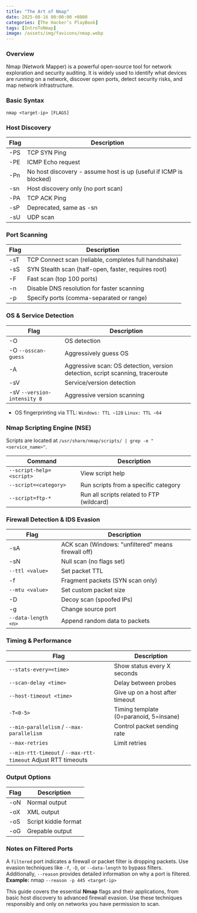 ```yaml
---
title: "The Art of Nmap"
date: 2025-08-16 00:00:00 +0800
categories: [The Hacker’s PlayBook]
tags: [IntroToNmap]
image: /assets/img/favicons/nmap.webp
---
```


### Overview
Nmap (Network Mapper) is a powerful open-source tool for network exploration and security auditing. It is widely used to identify what devices are running on a network, discover open ports, detect security risks, and map network infrastructure.

### Basic Syntax
```shell
nmap <target-ip> [FLAGS]
```

### Host Discovery

| Flag | Description  |
| ---- | -----------  |
|-PS	|TCP SYN Ping |
|-PE	|ICMP Echo request|
|-Pn	|No host discovery - assume host is up (useful if ICMP is blocked)|
|-sn	|Host discovery only (no port scan)|
|-PA	|TCP ACK Ping|
|-sP	|Deprecated, same as -sn|
|-sU	|UDP scan|

### Port Scanning

| Flag | Description  |
| ---- | -----------  |
|-sT	|TCP Connect scan (reliable, completes full handshake)|
|-sS	|SYN Stealth scan (half-open, faster, requires root)|
|-F		|Fast scan (top 100 ports)|
|-n		|Disable DNS resolution for faster scanning|
|-p		|Specify ports (comma-separated or range)|

### OS & Service Detection

| Flag              | Description  |
| ----              | -----------  |
|-O	                |OS detection|
|-O `--osscan-guess`	|Aggressively guess OS|
|-A	                |Aggressive scan: OS detection, version detection, script scanning, traceroute|
|-sV	            |Service/version detection|
|-sV `--version-intensity 8`	|Aggressive version scanning|

- OS fingerprinting via TTL:
`Windows: TTL ~128`
`Linux: TTL ~64`

### Nmap Scripting Engine (NSE)
Scripts are located at `/usr/share/nmap/scripts/ | grep -e "<service_name>"`.

| Command           | Description  |
| ----              | -----------  |
|`--script-help=<script>`	|View script help|
|`--script=<category>`	|Run scripts from a specific category|
|`--script=ftp-*`	        |Run all scripts related to FTP (wildcard)|

### Firewall Detection & IDS Evasion

| Flag              | Description  |
| ----              | -----------  |
|-sA	|ACK scan (Windows: "unfiltered" means firewall off)|
|-sN	|Null scan (no flags set)|
|`--ttl <value>`	|Set packet TTL|
|-f	|Fragment packets (SYN scan only)|
|`--mtu <value>`	|Set custom packet size|
|-D	|Decoy scan (spoofed IPs)|
|-g <port>	|Change source port|
|`--data-length <n>`	|Append random data to packets|

### Timing & Performance

| Flag              | Description  |
| ----              | -----------  |
|`--stats-every=<time>`	|Show status every X seconds|
|`--scan-delay <time>`	|Delay between probes|
|`--host-timeout <time>`	|Give up on a host after timeout|
|`-T<0-5>`	|Timing template (0=paranoid, 5=insane)|
|`--min-parallelism` / `--max-parallelism`	|Control packet sending rate|
|`--max-retries`	|Limit retries|
|`--min-rtt-timeout` / `--max-rtt-timeout`	Adjust RTT timeouts|

### Output Options

| Flag              | Description  |
| ----              | -----------  |
|-oN <file>	|Normal output|
|-oX <file>	|XML output|
|-oS <file>	|Script kiddie format|
|-oG <file>	|Grepable output|

### Notes on Filtered Ports

A `filtered` port indicates a firewall or packet filter is dropping packets. Use evasion techniques like `-f`, `-D`, or `--data-length` to bypass filters. Additionally, `--reason` provides detailed information on why a port is filtered.
**Example:** nmap `--reason -p 445 <target-ip>`

This guide covers the essential **Nmap** flags and their applications, from basic host discovery to advanced firewall evasion. Use these techniques responsibly and only on networks you have permission to scan.